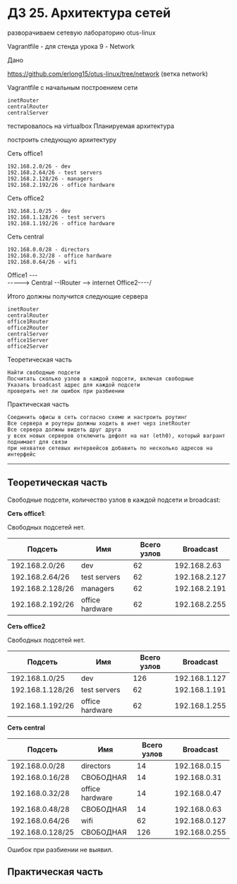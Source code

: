 # ДЗ 25. Архитектура сетей

разворачиваем сетевую лабораторию
otus-linux

Vagrantfile - для стенда урока 9 - Network

Дано

https://github.com/erlong15/otus-linux/tree/network (ветка network)

Vagrantfile с начальным построением сети

    inetRouter
    centralRouter
    centralServer

тестировалось на virtualbox
Планируемая архитектура

построить следующую архитектуру

Сеть office1

    192.168.2.0/26 - dev
    192.168.2.64/26 - test servers
    192.168.2.128/26 - managers
    192.168.2.192/26 - office hardware

Сеть office2

    192.168.1.0/25 - dev
    192.168.1.128/26 - test servers
    192.168.1.192/26 - office hardware

Сеть central

    192.168.0.0/28 - directors
    192.168.0.32/28 - office hardware
    192.168.0.64/26 - wifi

Office1 ---\
                   -----> Central --IRouter --> internet
Office2----/

Итого должны получится следующие сервера

    inetRouter
    centralRouter
    office1Router
    office2Router
    centralServer
    office1Server
    office2Server

Теоретическая часть

    Найти свободные подсети
    Посчитать сколько узлов в каждой подсети, включая свободные
    Указать broadcast адрес для каждой подсети
    проверить нет ли ошибок при разбиении

Практическая часть

    Соединить офисы в сеть согласно схеме и настроить роутинг
    Все сервера и роутеры должны ходить в инет черз inetRouter
    Все сервера должны видеть друг друга
    у всех новых серверов отключить дефолт на нат (eth0), который вагрант поднимает для связи
    при нехватке сетевых интервейсов добавить по несколько адресов на интерфейс

----
## Теоретическая часть ##
Свободные подсети, количество узлов в каждой подсети и broadcast:

**Сеть office1**:

Свободных подсетей нет.

Подсеть | Имя | Всего узлов | Broadcast 
--- | --- | --- | ---
192.168.2.0/26 | dev | 62 | 192.168.2.63
192.168.2.64/26 | test servers | 62 | 192.168.2.127
192.168.2.128/26 | managers | 62 | 192.168.2.191
192.168.2.192/26 | office hardware | 62 | 192.168.2.255

**Сеть office2**

Свободных подсетей нет.

Подсеть | Имя | Всего узлов | Broadcast 
--- | --- | --- | ---
192.168.1.0/25 | dev | 126 | 192.168.1.127
192.168.1.128/26 | test servers | 62 | 192.168.1.191
192.168.1.192/26 | office hardware | 62 | 192.168.1.255

**Сеть central**

Подсеть | Имя | Всего узлов | Broadcast 
--- | --- | --- | ---
192.168.0.0/28 | directors |  14 | 192.168.0.15
192.168.0.16/28 | СВОБОДНАЯ | 14 | 192.168.0.31
192.168.0.32/28 | office hardware | 14 | 192.168.0.47
192.168.0.48/28 | СВОБОДНАЯ | 14 | 192.168.0.63
192.168.0.64/26 | wifi | 62 | 192.168.0.127
192.168.0.128/25 | СВОБОДНАЯ | 126 | 192.168.0.255

Ошибок при разбиении не выявил.

## Практическая часть ##
